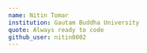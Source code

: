 ```yaml
---
name: Nitin Tomar
institution: Gautam Buddha University
quote: Always ready to code
github_user: nitin0002
---
```


